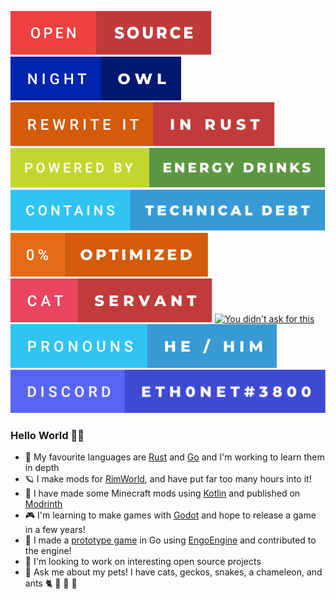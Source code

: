 [![Open source](./badges/open-source.svg)](https://forthebadge.com)
[![Night owl](./badges/night-owl.svg)](https://forthebadge.com)
[![Rewrite it in Rust](./badges/rewrite-it-in-rust.svg)](https://forthebadge.com)
[![Powered by energy drinks](./badges/powered-by-energy-drinks.svg)](https://forthebadge.com)
[![Contains technical debt](./badges/contains-technical-debt.svg)](https://forthebadge.com)
[![0% optimised](./badges/0-percent-optimized.svg)](https://forthebadge.com)
[![Cat servant](./badges/cat-servant.svg)](https://forthebadge.com)
[![You didn't ask for this](https://forthebadge.com/images/badges/you-didnt-ask-for-this.svg)](https://forthebadge.com)
[![Pronouns: he / him](./badges/pronouns-he-_-him.svg)](https://forthebadge.com)
[![Discord: eth0net#3800](./badges/discord-eth0net-3800.svg)](https://forthebadge.com)

### Hello World 🖖🏻

- 🦀 My favourite languages are [Rust](https://www.rust-lang.org) and [Go](https://go.dev) and I'm working to learn them in depth
- 🪐 I make mods for [RimWorld](https://rimworldgame.com), and have put far too many hours into it!
- 🧊 I have made some Minecraft mods using [Kotlin](https://kotlinlang.org) and published on [Modrinth](https://modrinth.com/user/eth0net)
- 🎮 I'm learning to make games with [Godot](https://godotengine.org) and hope to release a game in a few years!
- 👾 I made a [prototype game](https://github.com/eth0net/magicgame) in Go using [EngoEngine](https://github.com/EngoEngine/engo) and contributed to the engine!
- 👥 I'm looking to work on interesting open source projects
- 💬 Ask me about my pets! I have cats, geckos, snakes, a chameleon, and ants 🐈 🦎 🐍 🐜

<!--
**eth0net/eth0net** is a ✨ _special_ ✨ repository because its `README.md` (this file) appears on your GitHub profile.

Here are some ideas to get you started:

- 🔭 I’m currently working on ...
- 🌱 I’m currently learning ...
- 👯 I’m looking to collaborate on ...
- 🤔 I’m looking for help with ...
- 💬 Ask me about ...
- 📫 How to reach me: ...
- 😄 Pronouns: ...
- ⚡ Fun fact: ...
-->
